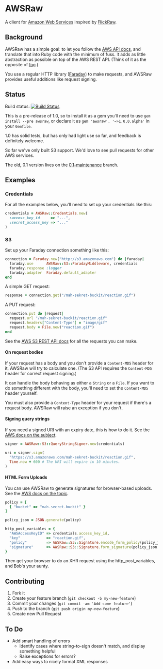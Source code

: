 # AWSRaw

A client for [Amazon Web Services](http://www.amazonaws.com/) inspired by
[FlickRaw](http://hanklords.github.com/flickraw/).


## Background

AWSRaw has a simple goal: to let you follow the [AWS API
docs](http://aws.amazon.com/documentation/), and translate that into Ruby code
with the minimum of fuss. It adds as little abstraction as possible on top of
the AWS REST API. (Think of it as the opposite of [fog](http://fog.io).)

You use a regular HTTP library
([Faraday](https://github.com/lostisland/faraday)) to make requests, and AWSRaw
provides useful additions like request signing.


## Status

Build status: [![Build Status](https://travis-ci.org/envato/awsraw.png)](https://travis-ci.org/envato/awsraw)

This is a pre-release of 1.0, so to install it as a gem you'll need to use `gem
install --pre awsraw`, or declare it as `gem 'awsraw', '~>1.0.0.alpha'` in your
`Gemfile`.

1.0 has solid tests, but has only had light use so far, and feedback is
definitely welcome.

So far we've only built S3 support. We'd love to see pull requests for other
AWS services.

The old, 0.1 version lives on the
[0.1-maintenance](https://github.com/envato/awsraw/tree/0.1-maintenance)
branch.


## Examples

### Credentials

For all the examples below, you'll need to set up your credentials like this:

```ruby
credentials = AWSRaw::Credentials.new(
  :access_key_id     => "...",
  :secret_access_key => "..."
)
```

### S3

Set up your Faraday connection something like this:

```ruby
connection = Faraday.new("http://s3.amazonaws.com") do |faraday|
  faraday.use      AWSRaw::S3::FaradayMiddleware, credentials
  faraday.response :logger
  faraday.adapter  Faraday.default_adapter
end
```

A simple GET request:

```ruby
response = connection.get("/mah-sekret-buckit/reaction.gif")
```

A PUT request:

```ruby
connection.put do |request|
  request.url "/mah-sekret-buckit/reaction.gif"
  request.headers["Content-Type"] = "image/gif"
  request.body = File.new("reaction.gif")
end
```

See the [AWS S3 REST API docs](http://docs.aws.amazon.com/AmazonS3/latest/API/APIRest.html)
for all the requests you can make.


#### On request bodies

If your request has a body and you don't provide a `Content-MD5` header for it,
AWSRaw will try to calculate one. (The S3 API requires the `Content-MD5` header
for correct request signing.)

It can handle the body behaving as either a `String` or a `File`. If you want
to do something different with the body, you'll need to set the `Content-MD5`
header yourself.

You must also provide a `Content-Type` header for your request if there's a
request body. AWSRaw will raise an exception if you don't.


#### Signing query strings

If you need a signed URI with an expiry date, this is how to do it. See the
[AWS docs on the
subject](http://docs.aws.amazon.com/AmazonS3/latest/dev/RESTAuthentication.html#RESTAuthenticationQueryStringAuth).


```ruby
signer = AWSRaw::S3::QueryStringSigner.new(credentials)

uri = signer.sign(
  "https://s3.amazonaws.com/mah-sekret-buckit/reaction.gif",
  Time.now + 600 # The URI will expire in 10 minutes.
)
```


#### HTML Form Uploads

You can use AWSRaw to generate signatures for browser-based uploads. See the
[AWS docs on the
topic](http://docs.aws.amazon.com/AmazonS3/latest/dev/UsingHTTPPOST.html).

```ruby
policy = [
  { "bucket" => "mah-secret-buckit" }
]

policy_json = JSON.generate(policy)

http_post_variables = {
  "AWSAccessKeyID" => credentials.access_key_id,
  "key"            => "reaction.gif",
  "policy"         => AWSRaw::S3::Signature.encode_form_policy(policy_json),
  "signature"      => AWSRaw::S3::Signature.form_signature(policy_json, credentials)
}
```

Then get your browser to do an XHR request using the http_post_variables, and
Bob's your aunty.


## Contributing

1. Fork it
2. Create your feature branch (`git checkout -b my-new-feature`)
3. Commit your changes (`git commit -am 'Add some feature'`)
4. Push to the branch (`git push origin my-new-feature`)
5. Create new Pull Request


## To Do

- Add smart handling of errors
    - Identify cases where string-to-sign doesn't match, and display something helpful
    - Raise exceptions for errors?
- Add easy ways to nicely format XML responses

